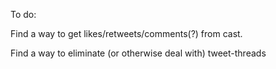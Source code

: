 To do:

Find a way to get likes/retweets/comments(?) from cast.

Find a way to eliminate (or otherwise deal with) tweet-threads